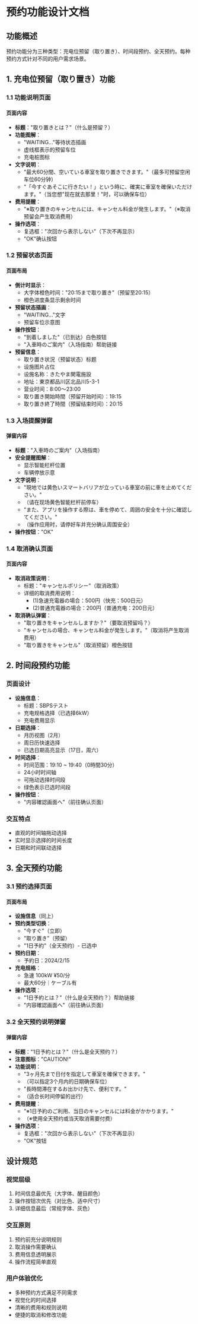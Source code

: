 # 预约功能设计文档

## 功能概述

预约功能分为三种类型：充电位预留（取り置き）、时间段预约、全天预约。每种预约方式针对不同的用户需求场景。

## 1. 充电位预留（取り置き）功能

### 1.1 功能说明页面

#### 页面内容
- **标题**："取り置きとは？"（什么是预留？）
- **功能图解**：
  - "WAITING..."等待状态插画
  - 虚线框表示的预留车位
  - 充电桩图标
- **文字说明**：
  - "最大60分間、空いている車室を取り置きできます。"（最多可预留空闲车位60分钟）
  - "「今すぐあそこに行きたい！」という時に、確実に車室を確保いただけます。"（当您想"现在就去那里！"时，可以确保车位）
- **费用提醒**：
  - "※取り置きのキャンセルには、キャンセル料金が発生します。"（※取消预留会产生取消费用）
- **操作选项**：
  - 复选框："次回から表示しない"（下次不再显示）
  - "OK"确认按钮

### 1.2 预留状态页面

#### 页面布局
- **倒计时显示**：
  - 大字体橙色时间："20:15まで取り置き"（预留至20:15）
  - 橙色进度条显示剩余时间
- **预留状态插画**：
  - "WAITING..."文字
  - 预留车位示意图
- **操作按钮**：
  - "到着しました"（已到达）白色按钮
  - "入車時のご案内"（入场指南）帮助链接
- **预留信息**：
  - 取り置き状況（预留状态）标题
  - 设施图片占位
  - 设施名称：きたやま関電施設
  - 地址：東京都品川区北品川5-3-1
  - 营业时间：8:00～23:00
  - 取り置き開始時間（预留开始时间）：19:15
  - 取り置き終了時間（预留结束时间）：20:15

### 1.3 入场提醒弹窗

#### 弹窗内容
- **标题**："入車時のご案内"（入场指南）
- **安全提醒图解**：
  - 显示智能栏杆位置
  - 车辆停放示意
- **文字说明**：
  - "現地では黄色いスマートバリアが立っている車室の前に車を止めてください。"
  - （请在现场黄色智能栏杆前停车）
  - "また、アプリを操作する際は、車を停めて、周囲の安全を十分に確認してください。"
  - （操作应用时，请停好车并充分确认周围安全）
- **操作按钮**："OK"

### 1.4 取消确认页面

#### 页面内容
- **取消政策说明**：
  - 标题："キャンセルポリシー"（取消政策）
  - 详细的取消费用说明：
    - (1)急速充電器の場合：500円（快充：500日元）
    - (2)普通充電器の場合：200円（普通充电：200日元）
- **取消确认弹窗**：
  - "取り置きをキャンセルしますか？"（要取消预留吗？）
  - "キャンセルの場合、キャンセル料金が発生します。"（取消将产生取消费用）
  - "取り置きをキャンセル"（取消预留）橙色按钮

## 2. 时间段预约功能

### 页面设计
- **设施信息**：
  - 标题：SBPSテスト
  - 充电规格选择（已选择6kW）
  - 充电费用显示
- **日期选择**：
  - 月历视图（2月）
  - 周日历快速选择
  - 已选日期高亮显示（17日，周六）
- **时间选择**：
  - 时间范围：19:10 ~ 19:40（0時間30分）
  - 24小时时间轴
  - 可拖动选择时间段
  - 绿色表示已选时间段
- **操作按钮**：
  - "内容確認画面へ"（前往确认页面）

### 交互特点
- 直观的时间轴拖动选择
- 实时显示选择的时间长度
- 日期和时间联动选择

## 3. 全天预约功能

### 3.1 预约选择页面

#### 页面布局
- **设施信息**（同上）
- **预约类型切换**：
  - "今すぐ"（立即）
  - "取り置き"（预留）
  - "1日予約"（全天预约）- 已选中
- **预约日期**：
  - 予約日：2024/2/15
- **充电规格**：
  - 急速 100kW ¥50/分
  - 最大60分｜ケーブル有
- **操作选项**：
  - "1日予約とは？"（什么是全天预约？）帮助链接
  - "内容確認画面へ"（前往确认页面）

### 3.2 全天预约说明弹窗

#### 弹窗内容
- **标题**："1日予約とは？"（什么是全天预约？）
- **注意图标**："CAUTION!"
- **功能说明**：
  - "3ヶ月先まで日付を指定して車室を確保できます。"
  - （可以指定3个月内的日期确保车位）
  - "長時間滞在するお出かけ先で、便利です。"
  - （适合长时间停留的出行）
- **费用提醒**：
  - "※1日予約のご利用、当日のキャンセルには料金がかかります。"
  - （※使用全天预约或当天取消需要付费）
- **操作选项**：
  - 复选框："次回から表示しない"（下次不再显示）
  - "OK"按钮

## 设计规范

### 视觉层级
1. 时间信息最优先（大字体、醒目颜色）
2. 操作按钮次优先（对比色、适中尺寸）
3. 详细信息最后（常规字体、灰色）

### 交互原则
1. 预约前充分说明规则
2. 取消操作需要确认
3. 费用信息透明展示
4. 操作流程简单直观

### 用户体验优化
- 多种预约方式满足不同需求
- 视觉化的时间选择
- 清晰的费用和规则说明
- 便捷的取消和修改功能